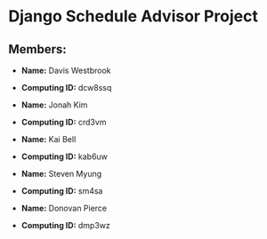 # Django Schedule Advisor Project

## Members:
- __Name:__ Davis Westbrook
- __Computing ID:__ dcw8ssq


- __Name:__ Jonah Kim
- __Computing ID:__ crd3vm


- __Name:__ Kai Bell
- __Computing ID:__ kab6uw


- __Name:__ Steven Myung
- __Computing ID:__ sm4sa


- __Name:__ Donovan Pierce
- __Computing ID:__ dmp3wz

